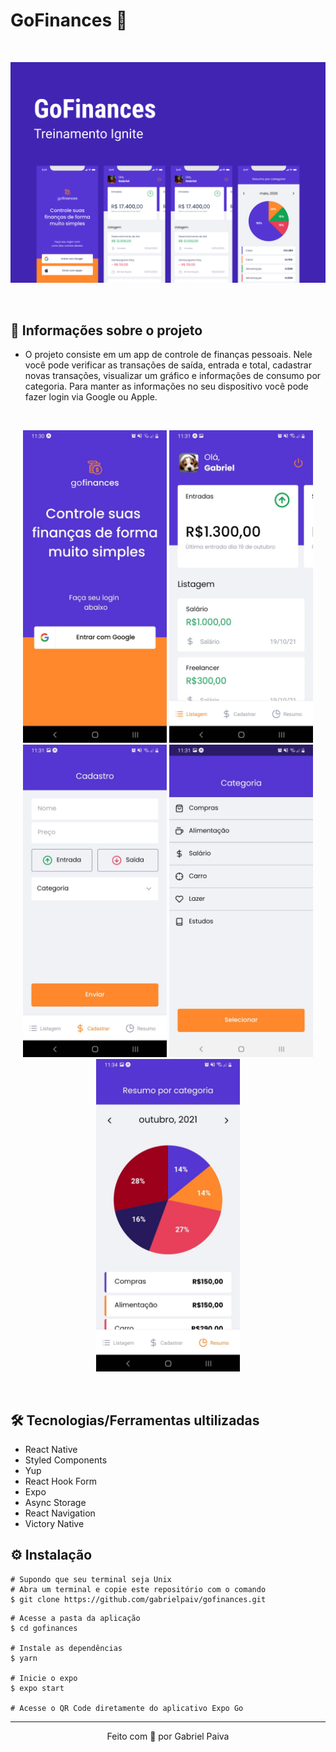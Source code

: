 # GoFinances 🤑

&nbsp;

<img src="https://github.com/gabrielpaiv/gabrielpaiv/blob/main/.github/images/Projects/gofinances/GoFinances.png?raw=true" alt="Capa"/>

&nbsp;

## 🚧 Informações sobre o projeto

- O projeto consiste em um app de controle de finanças pessoais. Nele você pode verificar as transações de saída, entrada e total, cadastrar novas transações, visualizar um gráfico e informações de consumo por categoria. Para manter as informações no seu dispositivo você pode fazer login via Google ou Apple.

&nbsp;

<div cols=3 align="center">
  <img src="https://github.com/gabrielpaiv/gabrielpaiv/blob/main/.github/images/Projects/gofinances/SignIn.jpeg?raw=true" height="500px" alt="SignIn"/>
  <img src="https://github.com/gabrielpaiv/gabrielpaiv/blob/main/.github/images/Projects/gofinances/Dashboard.jpeg?raw=true" height="500px" alt="Dashboard"/>
  <img src="https://github.com/gabrielpaiv/gabrielpaiv/blob/main/.github/images/Projects/gofinances/Register.jpeg?raw=true" height="500px" alt="Register"/>
  <img src="https://github.com/gabrielpaiv/gabrielpaiv/blob/main/.github/images/Projects/gofinances/CategorySelect.jpeg?raw=true" height="500px" alt="Dashboard"/>
  <img src="https://github.com/gabrielpaiv/gabrielpaiv/blob/main/.github/images/Projects/gofinances/Summary.jpeg?raw=true" height="500px" alt="Register"/>
</div>

&nbsp;

## 🛠️ Tecnologias/Ferramentas ultilizadas

- React Native
- Styled Components
- Yup
- React Hook Form
- Expo
- Async Storage
- React Navigation
- Victory Native

## ⚙️ Instalação

```
# Supondo que seu terminal seja Unix
# Abra um terminal e copie este repositório com o comando
$ git clone https://github.com/gabrielpaiv/gofinances.git
```

```
# Acesse a pasta da aplicação
$ cd gofinances

# Instale as dependências
$ yarn

# Inicie o expo
$ expo start

# Acesse o QR Code diretamente do aplicativo Expo Go
```

---

<p align="center">Feito com 🦆 por Gabriel Paiva</p>
